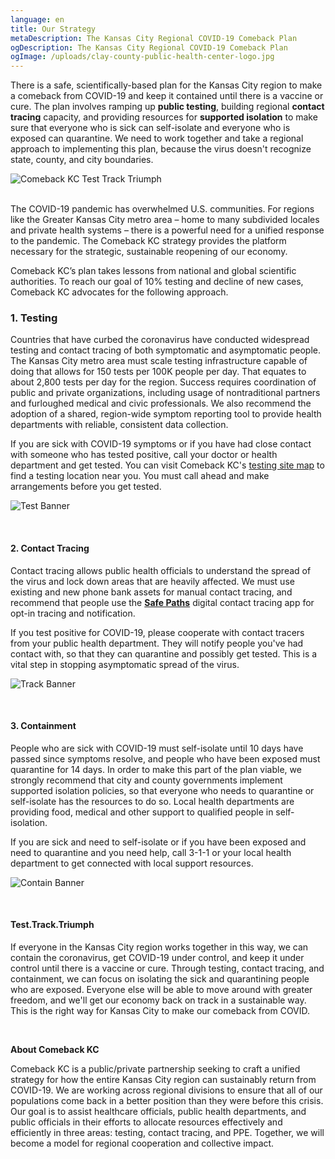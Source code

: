 ```yaml
---
language: en
title: Our Strategy
metaDescription: The Kansas City Regional COVID-19 Comeback Plan
ogDescription: The Kansas City Regional COVID-19 Comeback Plan
ogImage: /uploads/clay-county-public-health-center-logo.jpg
---
```

There is a safe, scientifically-based plan for the Kansas City region to make a comeback from COVID-19 and keep it contained until there is a vaccine or cure. The plan involves ramping up **public testing**, building regional **contact tracing** capacity, and providing resources for **supported isolation** to make sure that everyone who is sick can self-isolate and everyone who is exposed can quarantine. We need to work together and take a regional approach to implementing this plan, because the virus doesn't recognize state, county, and city boundaries.

![Comeback KC Test Track Triumph](/uploads/comeback-social-accounts.png "Comeback KC Test Track Triumph")

<br>
The COVID-19 pandemic has overwhelmed U.S. communities. For regions like the Greater Kansas City metro area – home to many subdivided locales and private health systems – there is a powerful need for a unified response to the pandemic. The Comeback KC strategy provides the platform necessary for the strategic, sustainable reopening of our economy.

Comeback KC’s plan takes lessons from national and global scientific authorities. To reach our goal of 10% testing and decline of new cases, Comeback KC advocates for the following approach.

### **1. Testing**

Countries that have curbed the coronavirus have conducted widespread testing and contact tracing of both symptomatic and asymptomatic people. The Kansas City metro area must scale testing infrastructure capable of doing that allows for 150 tests per 100K people per day. That equates to about 2,800 tests per day for the region. Success requires coordination of public and private organizations, including usage of nontraditional partners and furloughed medical and civic professionals. We also recommend the adoption of a shared, region-wide symptom reporting tool to provide health departments with reliable, consistent data collection.

If you are sick with COVID-19 symptoms or if you have had close contact with someone who has tested positive, call your doctor or health department and get tested. You can visit Comeback KC's [testing site map](https://www.comebackkc.com/kc-covid-testing-locations/) to find a testing location near you. You must call ahead and make arrangements before you get tested.

![Test Banner](/uploads/test_banner.png "Test Banner")

<br>

#### **2. Contact Tracing**

Contact tracing allows public health officials to understand the spread of the virus and lock down areas that are heavily affected. We must use existing and new phone bank assets for manual contact tracing, and recommend that people use the **[Safe Paths](https://covidsafepaths.org/)** digital contact tracing app for opt-in tracing and notification.

If you test positive for COVID-19, please cooperate with contact tracers from your public health department. They will notify people you've had contact with, so that they can quarantine and possibly get tested. This is a vital step in stopping asymptomatic spread of the virus.

![Track Banner](/uploads/track_banner.png "Track Banner")


<br>

#### **3. Containment**

People who are sick with COVID-19 must self-isolate until 10 days have passed since symptoms resolve, and people who have been exposed must quarantine for 14 days. In order to make this part of the plan viable, we strongly recommend that city and county governments implement supported isolation policies, so that everyone who needs to quarantine or self-isolate has the resources to do so. Local health departments are providing food, medical and other support to qualified people in self-isolation. 

If you are sick and need to self-isolate or if you have been exposed and need to quarantine and you need help, call 3-1-1 or your local health department to get connected with local support resources.

![Contain Banner](/uploads/contain_banner.png "Contain Banner")

<br>

#### **Test.Track.Triumph**

If everyone in the Kansas City region works together in this way, we can contain the coronavirus, get COVID-19 under control, and keep it under control until there is a vaccine or cure. Through testing, contact tracing, and containment, we can focus on isolating the sick and quarantining people who are exposed. Everyone else will be able to move around with greater freedom, and we'll get our economy back on track in a sustainable way. This is the right way for Kansas City to make our comeback from COVID.

<br>

**About Comeback KC**

Comeback KC is a public/private partnership seeking to craft a unified strategy for how the entire Kansas City region can sustainably return from COVID-19. We are working across regional divisions to ensure that all of our populations come back in a better position than they were before this crisis. Our goal is to assist healthcare officials, public health departments, and public officials in their efforts to allocate resources effectively and efficiently in three areas: testing, contact tracing, and PPE. Together, we will become a model for regional cooperation and collective impact.